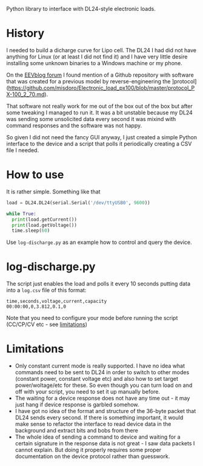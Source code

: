 
Python library to interface with DL24-style electronic loads.

# History
I needed to build a dicharge curve for Lipo cell. The DL24 I had did not have anything for Linux (or at least I did not find it) and I have very little desire installing some unknown binaries to a Windows machine or my phone.

On the [EEVblog forum](https://www.eevblog.com/forum/testgear/atorch-dl24-electronic-load-software/msg3219530/#msg3219530) I found mention of a Github repository with software that was created for a previous model by reverse-engineering the ]protocol](https://github.com/misdoro/Electronic_load_px100/blob/master/protocol_PX-100_2_70.md).

That software not really work for me out of the box out of the box but after some tweaking I managed to run it. It was a bit unstable because my DL24 was sending some unsolicited data every second it was mixind with command responses and the software was not happy.

So given I did not need the fancy GUI anyway, I just created a simple Python interface to the device and a script that polls it periodically creating a CSV file I needed.

# How to use
It is rather simple. Something like that
```python
load = DL24.DL24(serial.Serial('/dev/ttyUSB0', 9600))

while True:
  print(load.getCurrent())
  print(load.getVoltage())
  time.sleep(60)
```

Use `log-discharge.py` as an example how to control and query the device.

# log-discharge.py
The script just enables the load and polls it every 10 seconds putting data into a `log.csv` file of this format:
```
time,seconds,voltage,current,capacity
00:00:00,0,3.812,0.1,0
```
Note that you need to configure your mode before running the script (CC/CP/CV etc - see [limitations](#limitations))

# Limitations
* Only constant current mode is really supported. I have no idea what commands need to be sent to DL24 in order to switch to other modes (constant power, constant voltage etc) and also how to set target power/woltage/etc for these. So even though you can turn load on and off with your script, you need to set it up manually before.
* The waiting for a device response does not have any time out - it may just hang if device response is garbled somehow.
* I have got no idea of the format and structure of the 36-byte packet that DL24 sends every second. If there is something important, it would make sense to refactor the interface to read device data in the background and extract bits and bobs from there
* The whole idea of sending a command to device and waiting for a certain signature in the response data is not great - I saw data packets I cannot explain. But doing it properly requires some proper documentation on the device protocol rather than guesswork.

